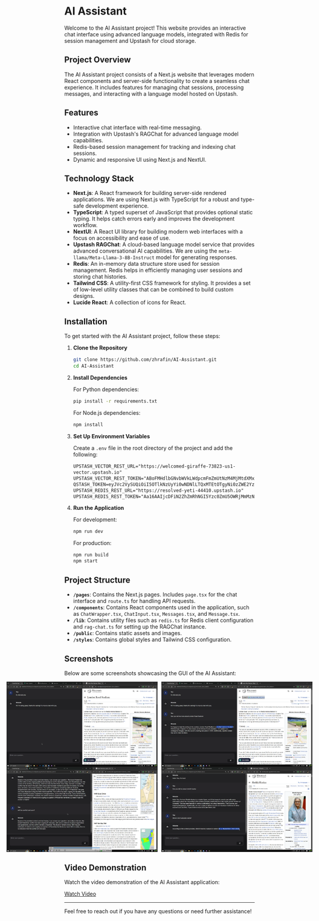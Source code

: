 # AI Assistant

Welcome to the AI Assistant project! This website provides an interactive chat interface using advanced language models, integrated with Redis for session management and Upstash for cloud storage.

## Project Overview

The AI Assistant project consists of a Next.js website that leverages modern React components and server-side functionality to create a seamless chat experience. It includes features for managing chat sessions, processing messages, and interacting with a language model hosted on Upstash.


## Features

- Interactive chat interface with real-time messaging.
- Integration with Upstash's RAGChat for advanced language model capabilities.
- Redis-based session management for tracking and indexing chat sessions.
- Dynamic and responsive UI using Next.js and NextUI.

## Technology Stack

- **Next.js**: A React framework for building server-side rendered applications. We are using Next.js with TypeScript for a robust and type-safe development experience.
- **TypeScript**: A typed superset of JavaScript that provides optional static typing. It helps catch errors early and improves the development workflow.
- **NextUI**: A React UI library for building modern web interfaces with a focus on accessibility and ease of use.
- **Upstash RAGChat**: A cloud-based language model service that provides advanced conversational AI capabilities. We are using the `meta-llama/Meta-Llama-3-8B-Instruct` model for generating responses.
- **Redis**: An in-memory data structure store used for session management. Redis helps in efficiently managing user sessions and storing chat histories.
- **Tailwind CSS**: A utility-first CSS framework for styling. It provides a set of low-level utility classes that can be combined to build custom designs.
- **Lucide React**: A collection of icons for React.

## Installation

To get started with the AI Assistant project, follow these steps:

1. **Clone the Repository**

    ```bash
    git clone https://github.com/zhrafin/AI-Assistant.git
    cd AI-Assistant
    ```

2. **Install Dependencies**

    For Python dependencies:
    
    ```bash
    pip install -r requirements.txt
    ```

    For Node.js dependencies:

    ```bash
    npm install
    ```

3. **Set Up Environment Variables**

    Create a `.env` file in the root directory of the project and add the following:

    ```env
    UPSTASH_VECTOR_REST_URL="https://welcomed-giraffe-73823-us1-vector.upstash.io"
    UPSTASH_VECTOR_REST_TOKEN="ABoFMHdlbGNvbWVkLWdpcmFmZmUtNzM4MjMtdXMxYWRtaW5NVEV3T1dWa1ltSXROalJrWWkwME5Ea3lMV0UyTURBdE0yUmhaVGM0T0RZMU16QTQ="
    QSTASH_TOKEN=eyJVc2VySUQiOiI5OTlkNzUyYi0wNDNlLTQxMTEtOTgyNi0zZWE2YzY3YmUxNGIiLCJQYXNzd29yZCI6ImYzZTljY2VmMDM3NzRjMDM5MmI3NGVlYzk0NDBjNjA5In0=
    UPSTASH_REDIS_REST_URL="https://resolved-yeti-44410.upstash.io"
    UPSTASH_REDIS_REST_TOKEN="Aa16AAIjcDFiN2ZhZmRhNGI5Yzc0ZmU5OWRjMmMzNjk2YTcxNTNhZnAxMA"
    ```

4. **Run the Application**

    For development:

    ```bash
    npm run dev
    ```

    For production:

    ```bash
    npm run build
    npm start
    ```

## Project Structure

- **`/pages`**: Contains the Next.js pages. Includes `page.tsx` for the chat interface and `route.ts` for handling API requests.
- **`/components`**: Contains React components used in the application, such as `ChatWrapper.tsx`, `ChatInput.tsx`, `Messages.tsx`, and `Message.tsx`.
- **`/lib`**: Contains utility files such as `redis.ts` for Redis client configuration and `rag-chat.ts` for setting up the RAGChat instance.
- **`/public`**: Contains static assets and images.
- **`/styles`**: Contains global styles and Tailwind CSS configuration.

## Screenshots

Below are some screenshots showcasing the GUI of the AI Assistant:

<div style="display: flex; gap: 10px; justify-content: center;">
    <img src="demo/Screenshot_3.png" alt="GUI Screenshot 6" width="400" />
    <img src="demo/Screenshot_4.png" alt="GUI Screenshot 7" width="400" />
</div>

<div style="display: flex; gap: 10px; justify-content: center;">
    <img src="demo/Screenshot_5.png" alt="GUI Screenshot 6" width="400" />
    <img src="demo/Screenshot_6.png" alt="GUI Screenshot 7" width="400" />
</div>


## Video Demonstration

Watch the video demonstration of the AI Assistant application:

[Watch Video](https://path-to-your-video.com/video.mp4)



---

Feel free to reach out if you have any questions or need further assistance!

